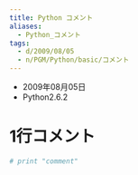 ```yaml
---
title: Python コメント
aliases:
  - Python_コメント
tags:
  - d/2009/08/05
  - n/PGM/Python/basic/コメント
---
```


- 2009年08月05日
- Python2.6.2 


1行コメント
================================================================================

```python
# print "comment"
```

